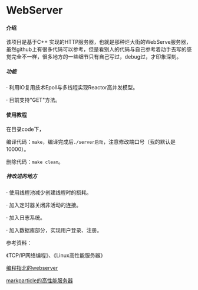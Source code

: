 # WebServer

#### 介绍

该项目是基于C++ 实现的HTTP服务器，也就是那种烂大街的WebServe服务器，虽然github上有很多代码可以参考，但是看别人的代码与自己参考着动手去写的感觉完全不一样，很多地方的一些细节只有自己写过，debug过，才印象深刻。

##### 功能

· 利用IO复用技术Epoll与多线程实现Reactor高并发模型。

· 目前支持"GET"方法。

#### 使用教程

在目录code下，

编译代码：`make`，编译完成后`./server启动`，注意修改端口号（我的默认是10000）。

删除代码：`make clean`。

##### 待改进的地方

· 使用线程池减少创建线程时的损耗。

· 加入定时器关闭非活动的连接。

· 加入日志系统。

· 加入数据库部分，实现用户登录、注册。

参考资料：

《TCP/IP网络编程》、《Linux高性能服务器》

[编程指北的webserver](https://github.com/imarvinle/WebServer)

[markparticle的高性能服务器](https://github.com/markparticle/WebServer)